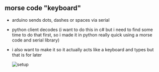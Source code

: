 ## morse code "keyboard"
  - arduino sends dots, dashes or spaces via serial
  - python client decodes (i want to do this in c# but i need to find some time to do that first, so i made it in python really quick using a morse code and serial library)
  - i also want to make it so it actually acts like a keyboard and types but that is for later

    ![setup](https://github.com/user-attachments/assets/116e3ea3-7002-4b65-ab0e-a090076a1e10)
